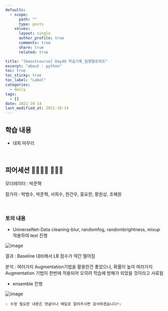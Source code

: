 ```yaml
---
defaults:
  - scope:
      path: ""
      type: posts
    values:
      layout: single
      author_profile: true
      comments: true
      share: true
      related: true

title: "[boostcourse] Day48 학습기록_팀명뭘로하조"
excerpt: "about : python"
toc: true
toc_sticky: true
toc_label: "Label"
categories:
  - daily
tags:
  - []
date: 2021-10-14
last_modified_at: 2021-10-14
---
```


## 학습 내용

- 대회 마무리

<br>

## 피어세션 👨‍👨‍👦‍👦 👨‍👨‍👦

모더레이터 : 박준혁

참가자 : 박범수, 박준혁, 서희수, 한건우, 홍요한, 황원상, 조혜원

<br>

### 토의 내용

- UniverseNet-Data cleaning-blur, randomfog, randombrightness, mixup 적용하여 test 진행

![image](https://user-images.githubusercontent.com/77658029/137636929-6e3cb159-ca43-4d4c-800f-6f0a02b8076a.png)

결과 :  Baseline 대비해서 LB 점수가 약간 떨어짐

분석 : 여러가지 Augmentation기법을 활용한건 좋았으나, 확률이 높아 여러가지 Augmentation 기법이 한번에 적용되어 오히려 학습에 방해가 되었을 것이라고 사료됨

- ensemble 진행

![image](https://user-images.githubusercontent.com/77658029/137636971-0d36683d-fc25-4d61-8e03-e6084790f821.png)



```
💡 수정 필요한 내용은 댓글이나 메일로 알려주시면 감사하겠습니다!💡 
```
